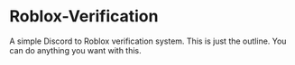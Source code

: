 # Roblox-Verification
A simple Discord to Roblox verification system. This is just the outline. You can do anything you want with this.
